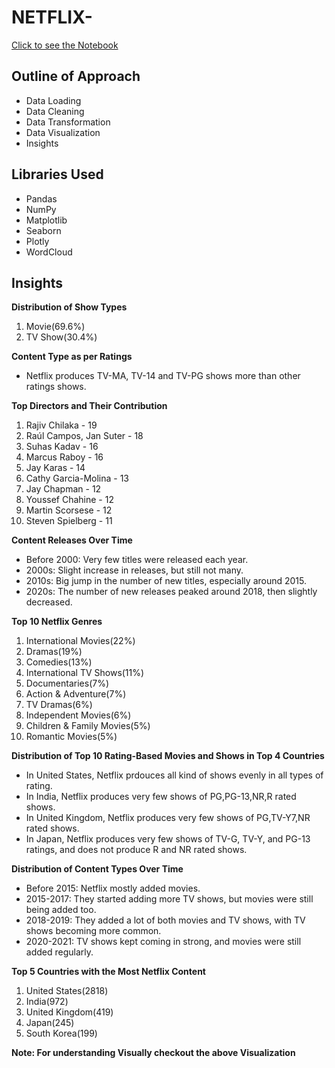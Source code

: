 # NETFLIX-
[Click to see the Notebook](https://nbviewer.org/github/Tarunsharma-20/NETFLIX_EDA/blob/main/Netflix.ipynb)

## Outline of Approach
- Data Loading
- Data Cleaning
- Data Transformation
- Data Visualization
- Insights

## Libraries Used
- Pandas
- NumPy
- Matplotlib
- Seaborn
- Plotly
- WordCloud

## Insights

**Distribution of Show Types**
1. Movie(69.6%)
2. TV Show(30.4%)


**Content Type as per Ratings**
- Netflix produces TV-MA, TV-14 and TV-PG shows more than other ratings shows.


**Top Directors and Their Contribution**
1. Rajiv Chilaka - 19
2. Raúl Campos, Jan Suter - 18
3. Suhas Kadav - 16
4. Marcus Raboy - 16
5. Jay Karas - 14
6. Cathy Garcia-Molina - 13
7. Jay Chapman - 12
8. Youssef Chahine - 12 
9. Martin Scorsese - 12
10. Steven Spielberg - 11


**Content Releases Over Time**
- Before 2000: Very few titles were released each year.
- 2000s: Slight increase in releases, but still not many.
- 2010s: Big jump in the number of new titles, especially around 2015.
- 2020s: The number of new releases peaked around 2018, then slightly decreased.


**Top 10 Netflix Genres**
1. International Movies(22%)
2. Dramas(19%)
3. Comedies(13%)
4. International TV Shows(11%)
5. Documentaries(7%)
6. Action & Adventure(7%)
7. TV Dramas(6%)
8. Independent Movies(6%)
9. Children & Family Movies(5%)
10. Romantic Movies(5%)


**Distribution of Top 10 Rating-Based Movies and Shows in Top 4 Countries**
- In United States, Netflix prdouces all kind of shows evenly in all types of rating.
- In India, Netflix produces very few shows of PG,PG-13,NR,R rated shows.
- In United Kingdom, Netflix produces very few shows of PG,TV-Y7,NR rated shows.
- In Japan, Netflix produces very few shows of TV-G, TV-Y, and PG-13 ratings, and does not produce R and NR rated shows.


**Distribution of Content Types Over Time**
- Before 2015: Netflix mostly added movies.
- 2015-2017: They started adding more TV shows, but movies were still being added too.
- 2018-2019: They added a lot of both movies and TV shows, with TV shows becoming more common.
- 2020-2021: TV shows kept coming in strong, and movies were still added regularly.


**Top 5 Countries with the Most Netflix Content**
1. United States(2818)
2. India(972)
3. United Kingdom(419)
4. Japan(245)
5. South Korea(199)


**Note: For understanding Visually checkout the above Visualization**
